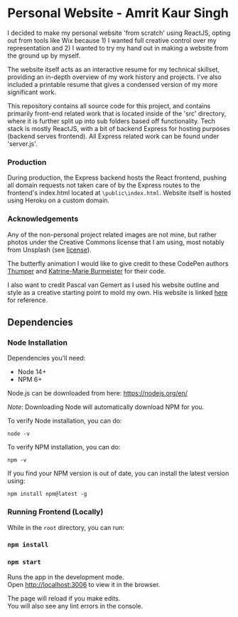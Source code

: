 # Personal Website - Amrit Kaur Singh

I decided to make my personal website 'from scratch' using ReactJS, opting out from tools like Wix because 1) I wanted full creative control
over my representation and 2) I wanted to try my hand out in making a website from the ground up by myself. 

The website itself acts as an interactive resume for my technical skillset, providing an in-depth overview of my work history and projects. I've also included a printable resume that gives a condensed version of my more significant work. 

This repository contains all source code for this project, and contains primarily front-end related work that is located 
inside of the 'src' directory, where it is further split up into sub folders based off functionality. Tech stack is mostly ReactJS, with a bit of backend Express for hosting purposes (backend serves frontend). All Express related work can be found under 'server.js'. 

### Production

During production, the Express backend hosts the React frontend, pushing all domain requests not taken care of by
the Express routes to the frontend's index.html located at `\public\index.html`. Website itself is hosted using
Heroku on a custom domain.

### Acknowledgements

Any of the non-personal project related images are not mine, but rather photos under the Creative Commons license that I am using,
most notably from Unsplash (see [license](https://unsplash.com/license)). 

The butterfly animation I would like to give credit to these CodePen authors [Thumper](https://codepen.io/Thumper/pen/RxGrwM) and [Katrine-Marie Burmeister](https://codepen.io/Katrine-Marie/pen/MYZNOG) for their code. 

I also want to credit Pascal van Gemert as I used his website outline and style as a creative starting point to mold my own. His 
website is linked [here](http://www.pascalvangemert.nl/#/profile) for reference. 

## Dependencies

### Node Installation

Dependencies you'll need:

- Node 14+
- NPM 6+

Node.js can be downloaded from here: https://nodejs.org/en/

_Note_: Downloading Node will automatically download NPM for you.

To verify Node installation, you can do:

`node -v`

To verify NPM installation, you can do:

`npm -v`

If you find your NPM version is out of date, you can install the latest version using:

`npm install npm@latest -g`

### Running Frontend (Locally)

While in the `root` directory, you can run:

### `npm install`

### `npm start`

Runs the app in the development mode.\
Open [http://localhost:3006](http://localhost:3006) to view it in the browser.

The page will reload if you make edits.\
You will also see any lint errors in the console.

